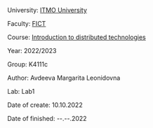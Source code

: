 University: [ITMO University](https://itmo.ru/ru/)

Faculty: [FICT](https://fict.itmo.ru)

Course: [Introduction to distributed technologies](https://github.com/itmo-ict-faculty/introduction-to-distributed-technologies)

Year: 2022/2023

Group: K4111c

Author: Avdeeva Margarita Leonidovna

Lab: Lab1

Date of create: 10.10.2022

Date of finished: --.--.2022
